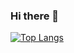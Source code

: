 ### Hi there 👋

[![Top Langs](https://github-readme-stats.vercel.app/api/top-langs/?username=yinonh&layout=compact)](https://github.com/anuraghazra/github-readme-stats)

<!--
**yinonh/yinonh** is a ✨ _special_ ✨ repository because its `README.md` (this file) appears on your GitHub profile.

Here are some ideas to get you started:

- 🔭 I’m currently working on ...
- 🌱 I’m currently learning ...
- 👯 I’m looking to collaborate on ...
- 🤔 I’m looking for help with ...
- 💬 Ask me about ...
- 📫 How to reach me: ...
- 😄 Pronouns: ...
- ⚡ Fun fact: ...
-->
